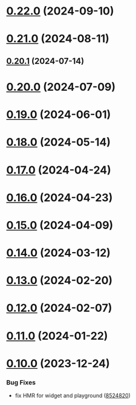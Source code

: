 # [0.22.0](https://github.com/rango-exchange/rango-client/compare/provider-mytonwallet@0.21.0...provider-mytonwallet@0.22.0) (2024-09-10)



# [0.21.0](https://github.com/rango-exchange/rango-client/compare/provider-mytonwallet@0.20.1...provider-mytonwallet@0.21.0) (2024-08-11)



## [0.20.1](https://github.com/rango-exchange/rango-client/compare/provider-mytonwallet@0.20.0...provider-mytonwallet@0.20.1) (2024-07-14)



# [0.20.0](https://github.com/rango-exchange/rango-client/compare/provider-mytonwallet@0.18.0...provider-mytonwallet@0.20.0) (2024-07-09)



# [0.19.0](https://github.com/rango-exchange/rango-client/compare/provider-mytonwallet@0.18.0...provider-mytonwallet@0.19.0) (2024-06-01)



# [0.18.0](https://github.com/rango-exchange/rango-client/compare/provider-mytonwallet@0.17.0...provider-mytonwallet@0.18.0) (2024-05-14)



# [0.17.0](https://github.com/rango-exchange/rango-client/compare/provider-mytonwallet@0.16.0...provider-mytonwallet@0.17.0) (2024-04-24)



# [0.16.0](https://github.com/rango-exchange/rango-client/compare/provider-mytonwallet@0.15.0...provider-mytonwallet@0.16.0) (2024-04-23)



# [0.15.0](https://github.com/rango-exchange/rango-client/compare/provider-mytonwallet@0.14.0...provider-mytonwallet@0.15.0) (2024-04-09)



# [0.14.0](https://github.com/rango-exchange/rango-client/compare/provider-mytonwallet@0.13.0...provider-mytonwallet@0.14.0) (2024-03-12)



# [0.13.0](https://github.com/rango-exchange/rango-client/compare/provider-mytonwallet@0.12.0...provider-mytonwallet@0.13.0) (2024-02-20)



# [0.12.0](https://github.com/rango-exchange/rango-client/compare/provider-mytonwallet@0.11.0...provider-mytonwallet@0.12.0) (2024-02-07)



# [0.11.0](https://github.com/rango-exchange/rango-client/compare/provider-mytonwallet@0.10.0...provider-mytonwallet@0.11.0) (2024-01-22)



# [0.10.0](https://github.com/rango-exchange/rango-client/compare/provider-mytonwallet@0.9.0...provider-mytonwallet@0.10.0) (2023-12-24)


### Bug Fixes

* fix HMR for widget and playground ([8524820](https://github.com/rango-exchange/rango-client/commit/8524820f10cf0b8921f3db0c4f620ff98daa4103))



